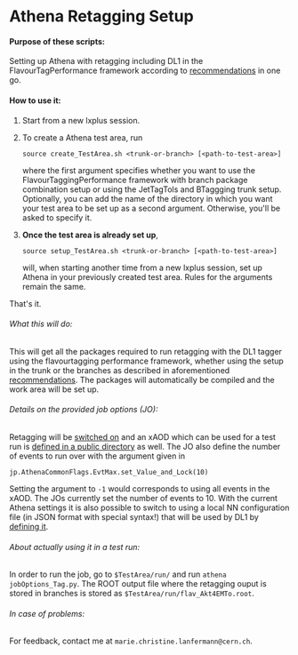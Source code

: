 # Athena Retagging Setup

#### Purpose of these scripts:

Setting up Athena with retagging including DL1 in the
FlavourTagPerformance framework according to [recommendations][1]
in one go.

#### How to use it:

1. Start from a new lxplus session.
1. To create a Athena test area, run

   `source create_TestArea.sh <trunk-or-branch> [<path-to-test-area>]`

   where the first argument specifies whether you want to use the
   FlavourTaggingPerformance framework with branch package combination
   setup or using the JetTagTols and BTaggging trunk setup.
   Optionally, you can add the name of the directory in which you want
   your test area to be set up as a second argument. Otherwise,
   you'll be asked to specify it.

1. **Once the test area is already set up**,

    `source setup_TestArea.sh <trunk-or-branch> [<path-to-test-area>]`

    will, when starting another time from a new lxplus session, set up
    Athena in your previously created test area.
    Rules for the arguments remain the same.

That's it.


###### What this will do:

This will get all the packages required to run retagging with the DL1
tagger using the flavourtagging performance framework, whether using
the setup in the trunk or the branches as described in aforementioned
[recommendations][1].
The packages will automatically be compiled and the work area will
be set up.


###### Details on the provided job options (JO):

Retagging will be [switched on][2] and an xAOD which can be used for a
test run is [defined in a public directory][3] as well.  The JO also
define the number of events to run over with the argument given in

``` jp.AthenaCommonFlags.EvtMax.set_Value_and_Lock(10) ```

Setting the argument to `-1` would corresponds to using all events in
the xAOD. The JOs currently set the number of events to 10.  With the
current Athena settings it is also possible to switch to using a local
NN configuration file (in JSON format with special syntax!) that will
be used by DL1 by [defining it][4].


###### About actually using it in a test run:

In order to run the job, go to `$TestArea/run/` and run `athena
jobOptions_Tag.py`.  The ROOT output file where the retagging ouput is
stored in branches is stored as `$TestArea/run/flav_Akt4EMTo.root`.


###### In case of problems:

For feedback, contact me at `marie.christine.lanfermann@cern.ch`.

[1]:https://svnweb.cern.ch/trac/atlasperf/browser/CombPerf/FlavorTag/FlavourTagPerformanceFramework/trunk/xAODAthena/README
[2]:https://github.com/Marie89/ATHENA-retagging-setup/blob/master/jobOptions_Tag.py#L114
[3]:https://github.com/Marie89/ATHENA-retagging-setup/blob/master/jobOptions_Tag.py#L27
[4]:https://github.com/Marie89/ATHENA-retagging-setup/blob/master/jobOptions_Tag.py#L115
